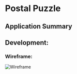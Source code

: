 # Postal Puzzle

## Application Summary

## Development:

### Wireframe:
![Wireframe](https://i.imgur.com/5xicq69.png "Wireframe")
